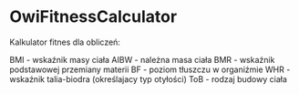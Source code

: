 # OwiFitnessCalculator

Kalkulator fitnes dla obliczeń: 

BMI - wskaźnik masy ciała
AIBW - należna masa ciała
BMR - wskaźnik podstawowej przemiany materii
BF - poziom tłuszczu w organiźmie
WHR - wskaźnik talia-biodra (określajacy typ otyłości)
ToB - rodzaj budowy ciała

